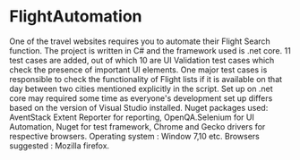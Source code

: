 # FlightAutomation
One of the travel websites requires you to automate their Flight Search function.
The project is written in C# and the framework used is .net core.
11 test cases are added, out of which 10 are UI Validation test cases which check the presence of important UI elements.
One major test cases is responsible to check the functionality of Flight lists if it is available on that day between two cities mentioned explicitly in the script.
Set up on .net core may required some time as everyone's development set up differs based on the version of Visual Studio installed.
Nuget packages used: AventStack Extent Reporter for reporting, OpenQA.Selenium for UI Automation, Nuget for test framework, Chrome and Gecko drivers for respective browsers.
Operating system : Window 7,10 etc. 
Browsers suggested : Mozilla firefox.

